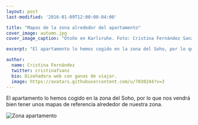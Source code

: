 ```yaml
---
layout: post
last-modified: '2016-01-09T12:00:00-04:00'

title: "Mapas de la zona alrededor del apartamento"
cover_image: autumn.jpg
cover_image_caption: "Otoño en Karlsruhe. Foto: Cristina Fernández Sanz"

excerpt: "El apartamento lo hemos cogido en la zona del Soho, por lo que nos vendrá bien tener unos mapas de referencia alrededor de nuestra zona."

author:
  name: Cristina Fernández
  twitter: cristinafsanz
  bio: Diseñadora web con ganas de viajar.
  image: https://avatars.githubusercontent.com/u/7030244?v=3
---
```

El apartamento lo hemos cogido en la zona del Soho, por lo que nos vendrá bien tener unos mapas de referencia alrededor de nuestra zona.

<img src="{{ site.baseurl }}/images/zona_apartamento_pointer.jpg" class="container" alt="Zona apartamento" />
